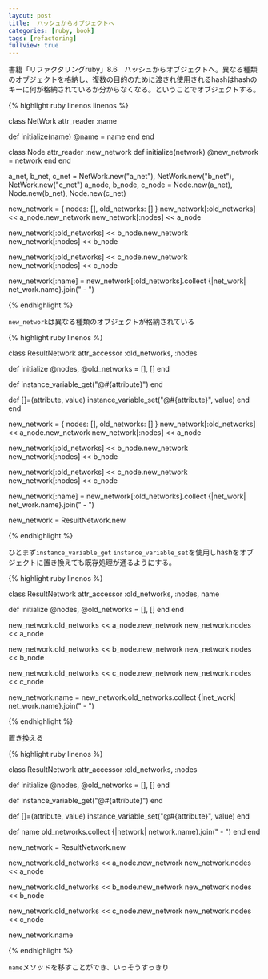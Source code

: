 ```yaml
---
layout: post
title:  ハッシュからオブジェクトへ
categories: [ruby, book]
tags: [refactoring]
fullview: true
---
```


書籍「リファクタリングruby」8.6　ハッシュからオブジェクトへ。異なる種類のオブジェクトを格納し、復数の目的のために渡され使用されるhashはhashのキーに何が格納されているか分からなくなる。ということでオブジェクトする。

{% highlight ruby linenos linenos %}

class NetWork
  attr_reader :name

  def initialize(name)
    @name = name
  end
end

class Node
  attr_reader :new_network
  def initialize(network)
    @new_network = network
  end
end

a_net, b_net, c_net  = NetWork.new("a_net"), NetWork.new("b_net"), NetWork.new("c_net")
a_node, b_node, c_node = Node.new(a_net), Node.new(b_net), Node.new(c_net)

new_network = { nodes: [], old_networks: [] }
new_network[:old_networks] << a_node.new_network
new_network[:nodes] << a_node

new_network[:old_networks] << b_node.new_network
new_network[:nodes] << b_node

new_network[:old_networks] << c_node.new_network
new_network[:nodes] << c_node

new_network[:name] = new_network[:old_networks].collect {|net_work| net_work.name}.join(" - ")

{% endhighlight %}

`new_network`は異なる種類のオブジェクトが格納されている

{% highlight ruby linenos %}

class ResultNetwork
  attr_accessor :old_networks, :nodes

  def initialize
    @nodes, @old_networks = [], []
  end

  def [](attribute)
    instance_variable_get("@#{attribute}")
  end

  def []=(attribute, value)
    instance_variable_set("@#{attribute}", value)
  end
end

new_network = { nodes: [], old_networks: [] }
new_network[:old_networks] << a_node.new_network
new_network[:nodes] << a_node

new_network[:old_networks] << b_node.new_network
new_network[:nodes] << b_node

new_network[:old_networks] << c_node.new_network
new_network[:nodes] << c_node

new_network[:name] = new_network[:old_networks].collect {|net_work| net_work.name}.join(" - ")

new_network = ResultNetwork.new

{% endhighlight %}

ひとまず`instance_variable_get` `instance_variable_set`を使用しhashをオブジェクトに置き換えても既存処理が通るようにする。

{% highlight ruby linenos %}

class ResultNetwork
  attr_accessor :old_networks, :nodes, name

  def initialize
    @nodes, @old_networks = [], []
  end
end

new_network.old_networks << a_node.new_network
new_network.nodes << a_node

new_network.old_networks << b_node.new_network
new_network.nodes << b_node

new_network.old_networks << c_node.new_network
new_network.nodes << c_node

new_network.name = new_network.old_networks.collect {|net_work| net_work.name}.join(" - ")

{% endhighlight %}

置き換える

{% highlight ruby linenos %}

class ResultNetwork
  attr_accessor :old_networks, :nodes

  def initialize
    @nodes, @old_networks = [], []
  end

  def [](attribute)
    instance_variable_get("@#{attribute}")
  end

  def []=(attribute, value)
    instance_variable_set("@#{attribute}", value)
  end

  def name
    old_networks.collect {|network| network.name}.join(" - ")
  end
end

  new_network = ResultNetwork.new

  new_network.old_networks << a_node.new_network
  new_network.nodes << a_node

  new_network.old_networks << b_node.new_network
  new_network.nodes << b_node

  new_network.old_networks << c_node.new_network
  new_network.nodes << c_node

  new_network.name

{% endhighlight %}

`name`メソッドを移すことができ、いっそうすっきり


